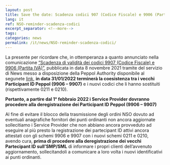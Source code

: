 ```yaml
---
layout: post
title: Save the date: Scadenza codici 907 (Codice Fiscale) e 9906 (Partita IVA)
lang: it
ref: NSO-reminder-scadenza-codici
excerpt_separator: <!--more-->
tags:
categories: news
permalink: /it/news/NSO-reminder-scadenza-codici/
---
```


La presente per ricordare che, in ottemperanza a quanto annunciato nella comunicazione [“Scadenza di validità dei codici 9907 (Codice Fiscale) e 9906 (Partita IVA)”](https://peppol.agid.gov.it/it/news/scadenza-validita-codici/), pubblicata in data 8 novembre 2021 tramite del servizio di News messo a disposizione della Peppol Authority disponibile al segunete [link](https://peppol.agid.gov.it/it/news/), **in data 31/01/2022 terminerà la coesistenza tra i vecchi Participant ID Peppol (9906 – 9907)** e i nuovi codici che li hanno sostituiti (rispettivamente 0211 e 0210).
<!--more-->
**Pertanto, a partire dal 1° febbraio 2022 i Service Provider dovranno procedere alla deregistrazione dei Participant ID Peppol (9906 – 9907)**

Al fine di evitare il blocco della trasmissione degli ordini NSO dovuto ad eventuali anagrafiche fornitori dei punti ordinanti non ancora aggiornate sollecitiamo i Service Provider che non abbiano ancora provveduto ad eseguire al più presto la registrazione dei partecipant ID attivi ancora attestati con gli schemi 9906 e 9907 con i nuovi schemi 0211 e 0210, avendo cura, **prima di procedere alla deregistrazione dei vecchi Partecipant ID sull’SMP/SML** di informare i propri clienti dell’avvenuto aggiornamento, sollecitandoli a comunicare a loro volta i nuovi identificativi ai punti ordinanti.
